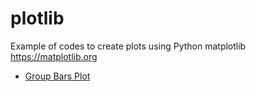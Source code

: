 # plotlib
Example of codes to create plots using Python matplotlib https://matplotlib.org
* [Group Bars Plot](https://github.com/jackkolokasis/plotlib/blob/master/group_bars/README.md)




